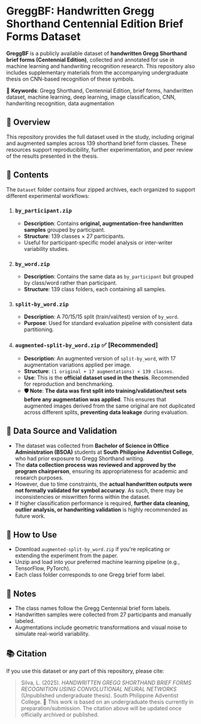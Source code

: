 # GreggBF: Handwritten Gregg Shorthand Centennial Edition Brief Forms Dataset

**GreggBF** is a publicly available dataset of **handwritten Gregg Shorthand brief forms (Centennial Edition)**, collected and annotated for use in machine learning and handwriting recognition research. This repository also includes supplementary materials from the accompanying undergraduate thesis on CNN-based recognition of these symbols.

📌 **Keywords**: Gregg Shorthand, Centennial Edition, brief forms, handwritten dataset, machine learning, deep learning, image classification, CNN, handwriting recognition, data augmentation


## 📘 Overview

This repository provides the full dataset used in the study, including original and augmented samples across 139 shorthand brief form classes. These resources support reproducibility, further experimentation, and peer review of the results presented in the thesis.

## 📁 Contents

The `Dataset` folder contains four zipped archives, each organized to support different experimental workflows:

1. ### `by_participant.zip`
   - **Description**: Contains **original, augmentation-free handwritten samples** grouped by participant.
   - **Structure**: 139 classes × 27 participants.
   - Useful for participant-specific model analysis or inter-writer variability studies.

2. ### `by_word.zip`
   - **Description**: Contains the same data as `by_participant` but grouped by class/word rather than participant.
   - **Structure**: 139 class folders, each containing all samples.

3. ### `split-by_word.zip`
   - **Description**: A 70/15/15 split (train/val/test) version of `by_word`.
   - **Purpose**: Used for standard evaluation pipeline with consistent data partitioning.

4. ### `augmented-split-by_word.zip` ✅ **[Recommended]**
   - **Description**: An augmented version of `split-by_word`, with 17 augmentation variations applied per image.
   - **Structure**: `(1 original + 17 augmentations) × 139 classes`.
   - **Use**: This is the **official dataset used in the thesis**. Recommended for reproduction and benchmarking.
   - **🛡️ Note**: **The data was first split into training/validation/test sets before any augmentation was applied**. This ensures that augmented images derived from the same original are not duplicated across different splits, **preventing data leakage** during evaluation.

## 📝 Data Source and Validation

- The dataset was collected from **Bachelor of Science in Office Administration (BSOA)** students at **South Philippine Adventist College**, who had prior exposure to Gregg Shorthand writing.
- The **data collection process was reviewed and approved by the program chairperson**, ensuring its appropriateness for academic and research purposes.
- However, due to time constraints, the **actual handwritten outputs were not formally validated for symbol accuracy**. As such, there may be inconsistencies or miswritten forms within the dataset.
- If higher classification performance is required, **further data cleaning, outlier analysis, or handwriting validation** is highly recommended as future work.

## 📄 How to Use

- Download `augmented-split-by_word.zip` if you're replicating or extending the experiment from the paper.
- Unzip and load into your preferred machine learning pipeline (e.g., TensorFlow, PyTorch).
- Each class folder corresponds to one Gregg brief form label.

## 📝 Notes

- The class names follow the Gregg Centennial brief form labels.
- Handwritten samples were collected from 27 participants and manually labeled.
- Augmentations include geometric transformations and visual noise to simulate real-world variability.

## 📚 Citation

If you use this dataset or any part of this repository, please cite:

> Silva, L. (2025). *HANDWRITTEN GREGG SHORTHAND BRIEF FORMS RECOGNITION USING CONVOLUTIONAL NEURAL NETWORKS* (Unpublished undergraduate thesis). South Philippine Adventist College.
📌 This work is based on an undergraduate thesis currently in preparation/submission. The citation above will be updated once officially archived or published.

